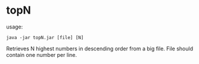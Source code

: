 topN
====

usage: 

`java -jar topN.jar [file] [N]`

Retrieves N highest numbers in descending order from a big file. File should contain one number per line. 
